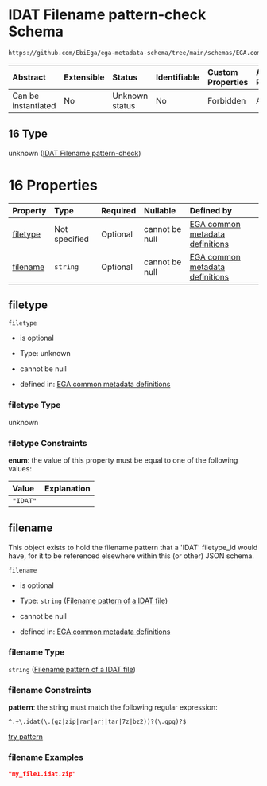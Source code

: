 # IDAT Filename pattern-check Schema

```txt
https://github.com/EbiEga/ega-metadata-schema/tree/main/schemas/EGA.common-definitions.json#/definitions/filename-filetype-pattern-check/anyOf/16
```



| Abstract            | Extensible | Status         | Identifiable | Custom Properties | Additional Properties | Access Restrictions | Defined In                                                                                           |
| :------------------ | :--------- | :------------- | :----------- | :---------------- | :-------------------- | :------------------ | :--------------------------------------------------------------------------------------------------- |
| Can be instantiated | No         | Unknown status | No           | Forbidden         | Allowed               | none                | [EGA.common-definitions.json\*](../../../schemas/EGA.common-definitions.json "open original schema") |

## 16 Type

unknown ([IDAT Filename pattern-check](ega-12-definitions-check-filetype-checks-based-on-its-filename-anyof-idat-filename-pattern-check.md))

# 16 Properties

| Property              | Type          | Required | Nullable       | Defined by                                                                                                                                                                                                                                                                                                                                                |
| :-------------------- | :------------ | :------- | :------------- | :-------------------------------------------------------------------------------------------------------------------------------------------------------------------------------------------------------------------------------------------------------------------------------------------------------------------------------------------------------- |
| [filetype](#filetype) | Not specified | Optional | cannot be null | [EGA common metadata definitions](ega-12-definitions-check-filetype-checks-based-on-its-filename-anyof-idat-filename-pattern-check-properties-filetype.md "https://github.com/EbiEga/ega-metadata-schema/tree/main/schemas/EGA.common-definitions.json#/definitions/filename-filetype-pattern-check/anyOf/16/properties/filetype")                        |
| [filename](#filename) | `string`      | Optional | cannot be null | [EGA common metadata definitions](ega-12-definitions-check-filetype-checks-based-on-its-filename-anyof-idat-filename-pattern-check-properties-filename-pattern-of-a-idat-file.md "https://github.com/EbiEga/ega-metadata-schema/tree/main/schemas/EGA.common-definitions.json#/definitions/filename-filetype-pattern-check/anyOf/16/properties/filename") |

## filetype



`filetype`

* is optional

* Type: unknown

* cannot be null

* defined in: [EGA common metadata definitions](ega-12-definitions-check-filetype-checks-based-on-its-filename-anyof-idat-filename-pattern-check-properties-filetype.md "https://github.com/EbiEga/ega-metadata-schema/tree/main/schemas/EGA.common-definitions.json#/definitions/filename-filetype-pattern-check/anyOf/16/properties/filetype")

### filetype Type

unknown

### filetype Constraints

**enum**: the value of this property must be equal to one of the following values:

| Value    | Explanation |
| :------- | :---------- |
| `"IDAT"` |             |

## filename

This object exists to hold the filename pattern that a 'IDAT' filetype\_id would have, for it to be referenced elsewhere within this (or other) JSON schema.

`filename`

* is optional

* Type: `string` ([Filename pattern of a IDAT file](ega-12-definitions-check-filetype-checks-based-on-its-filename-anyof-idat-filename-pattern-check-properties-filename-pattern-of-a-idat-file.md))

* cannot be null

* defined in: [EGA common metadata definitions](ega-12-definitions-check-filetype-checks-based-on-its-filename-anyof-idat-filename-pattern-check-properties-filename-pattern-of-a-idat-file.md "https://github.com/EbiEga/ega-metadata-schema/tree/main/schemas/EGA.common-definitions.json#/definitions/filename-filetype-pattern-check/anyOf/16/properties/filename")

### filename Type

`string` ([Filename pattern of a IDAT file](ega-12-definitions-check-filetype-checks-based-on-its-filename-anyof-idat-filename-pattern-check-properties-filename-pattern-of-a-idat-file.md))

### filename Constraints

**pattern**: the string must match the following regular expression:&#x20;

```regexp
^.+\.idat(\.(gz|zip|rar|arj|tar|7z|bz2))?(\.gpg)?$
```

[try pattern](https://regexr.com/?expression=%5E.%2B%5C.idat\(%5C.\(gz%7Czip%7Crar%7Carj%7Ctar%7C7z%7Cbz2\)\)%3F\(%5C.gpg\)%3F%24 "try regular expression with regexr.com")

### filename Examples

```json
"my_file1.idat.zip"
```
